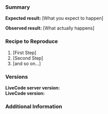 ### Summary

<!-- Meaningful description of the issue -->

**Expected result:** [What you expect to happen]

**Observed result:** [What actually happens]

### Recipe to Reproduce

1.  [First Step]
2.  [Second Step]
3.  [and so on...]

### Versions

**LiveCode server version:**  
**LiveCode version:**

### Additional Information

<!--

Please provide any additional information that might be necessary to reproduce the issue.

-->
